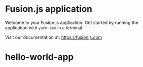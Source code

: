# Fusion.js application

Welcome to your Fusion.js application. Get started by running the application with `yarn dev` in a terminal.

Visit our documentation at: https://fusionjs.com
# hello-world-app
